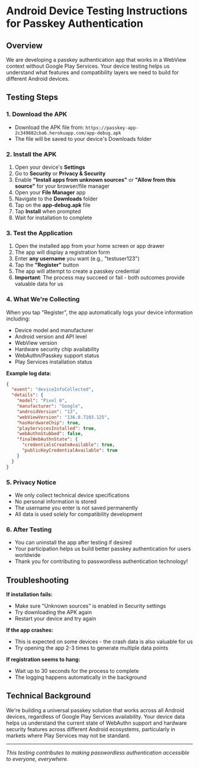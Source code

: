 # Android Device Testing Instructions for Passkey Authentication

## Overview
We are developing a passkey authentication app that works in a WebView context without Google Play Services. Your device testing helps us understand what features and compatibility layers we need to build for different Android devices.

## Testing Steps

### 1. Download the APK
- Download the APK file from: `https://passkey-app-2c349882cba6.herokuapp.com/app-debug.apk`
- The file will be saved to your device's Downloads folder

### 2. Install the APK
1. Open your device's **Settings**
2. Go to **Security** or **Privacy & Security**
3. Enable **"Install apps from unknown sources"** or **"Allow from this source"** for your browser/file manager
4. Open your **File Manager** app
5. Navigate to the **Downloads** folder
6. Tap on the **app-debug.apk** file
7. Tap **Install** when prompted
8. Wait for installation to complete

### 3. Test the Application
1. Open the installed app from your home screen or app drawer
2. The app will display a registration form
3. Enter **any username** you want (e.g., "testuser123")
4. Tap the **"Register"** button
5. The app will attempt to create a passkey credential
6. **Important**: The process may succeed or fail - both outcomes provide valuable data for us

### 4. What We're Collecting
When you tap "Register", the app automatically logs your device information including:
- Device model and manufacturer
- Android version and API level
- WebView version
- Hardware security chip availability
- WebAuthn/Passkey support status
- Play Services installation status

**Example log data:**
```json
{
  "event": "deviceInfoCollected",
  "details": {
    "model": "Pixel 6",
    "manufacturer": "Google",
    "androidVersion": "13",
    "webViewVersion": "136.0.7103.125",
    "hasHardwareChip": true,
    "playServicesInstalled": true,
    "webAuthnStubbed": false,
    "finalWebAuthnState": {
      "credentialsCreateAvailable": true,
      "publicKeyCredentialAvailable": true
    }
  }
}
```

### 5. Privacy Notice
- We only collect technical device specifications
- No personal information is stored
- The username you enter is not saved permanently
- All data is used solely for compatibility development

### 6. After Testing
- You can uninstall the app after testing if desired
- Your participation helps us build better passkey authentication for users worldwide
- Thank you for contributing to passwordless authentication technology!

## Troubleshooting

**If installation fails:**
- Make sure "Unknown sources" is enabled in Security settings
- Try downloading the APK again
- Restart your device and try again

**If the app crashes:**
- This is expected on some devices - the crash data is also valuable for us
- Try opening the app 2-3 times to generate multiple data points

**If registration seems to hang:**
- Wait up to 30 seconds for the process to complete
- The logging happens automatically in the background

## Technical Background
We're building a universal passkey solution that works across all Android devices, regardless of Google Play Services availability. Your device data helps us understand the current state of WebAuthn support and hardware security features across different Android ecosystems, particularly in markets where Play Services may not be standard.

---
*This testing contributes to making passwordless authentication accessible to everyone, everywhere.*